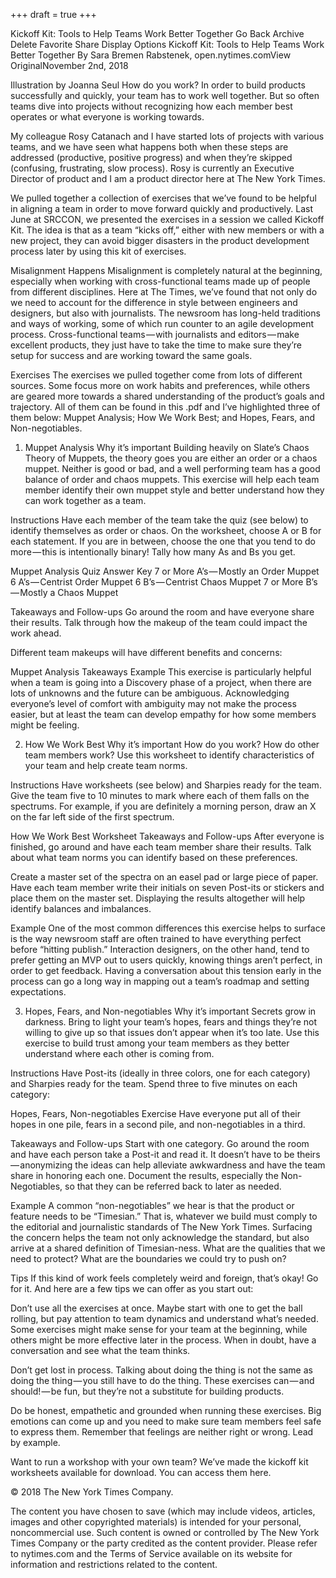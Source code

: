 +++
draft = true
+++


Kickoff Kit: Tools to Help Teams Work Better Together
Go Back
Archive
Delete
Favorite
Share
Display Options
Kickoff Kit: Tools to Help Teams Work Better Together
By Sara Bremen Rabstenek, open.nytimes.comView OriginalNovember 2nd, 2018

Illustration by Joanna Seul
How do you work?
In order to build products successfully and quickly, your team has to work well together. But so often teams dive into projects without recognizing how each member best operates or what everyone is working towards.

My colleague Rosy Catanach and I have started lots of projects with various teams, and we have seen what happens both when these steps are addressed (productive, positive progress) and when they’re skipped (confusing, frustrating, slow process). Rosy is currently an Executive Director of product and I am a product director here at The New York Times.

We pulled together a collection of exercises that we’ve found to be helpful in aligning a team in order to move forward quickly and productively. Last June at SRCCON, we presented the exercises in a session we called Kickoff Kit. The idea is that as a team “kicks off,” either with new members or with a new project, they can avoid bigger disasters in the product development process later by using this kit of exercises.

Misalignment Happens
Misalignment is completely natural at the beginning, especially when working with cross-functional teams made up of people from different disciplines. Here at The Times, we’ve found that not only do we need to account for the difference in style between engineers and designers, but also with journalists. The newsroom has long-held traditions and ways of working, some of which run counter to an agile development process. Cross-functional teams — with journalists and editors — make excellent products, they just have to take the time to make sure they’re setup for success and are working toward the same goals.

Exercises
The exercises we pulled together come from lots of different sources. Some focus more on work habits and preferences, while others are geared more towards a shared understanding of the product’s goals and trajectory. All of them can be found in this .pdf and I’ve highlighted three of them below: Muppet Analysis; How We Work Best; and Hopes, Fears, and Non-negotiables.

1. Muppet Analysis
Why it’s important
Building heavily on Slate’s Chaos Theory of Muppets, the theory goes you are either an order or a chaos muppet. Neither is good or bad, and a well performing team has a good balance of order and chaos muppets. This exercise will help each team member identify their own muppet style and better understand how they can work together as a team.

Instructions
Have each member of the team take the quiz (see below) to identify themselves as order or chaos. On the worksheet, choose A or B for each statement. If you are in between, choose the one that you tend to do more — this is intentionally binary! Tally how many As and Bs you get.


Muppet Analysis Quiz
Answer Key
7 or More A’s — Mostly an Order Muppet
6 A’s — Centrist Order Muppet
6 B’s — Centrist Chaos Muppet
7 or More B’s — Mostly a Chaos Muppet

Takeaways and Follow-ups
Go around the room and have everyone share their results. Talk through how the makeup of the team could impact the work ahead.

Different team makeups will have different benefits and concerns:


Muppet Analysis Takeaways
Example
This exercise is particularly helpful when a team is going into a Discovery phase of a project, when there are lots of unknowns and the future can be ambiguous. Acknowledging everyone’s level of comfort with ambiguity may not make the process easier, but at least the team can develop empathy for how some members might be feeling.

2. How We Work Best
Why it’s important
How do you work? How do other team members work? Use this worksheet to identify characteristics of your team and help create team norms.

Instructions
Have worksheets (see below) and Sharpies ready for the team. Give the team five to 10 minutes to mark where each of them falls on the spectrums. For example, if you are definitely a morning person, draw an X on the far left side of the first spectrum.


How We Work Best Worksheet
Takeaways and Follow-ups
After everyone is finished, go around and have each team member share their results. Talk about what team norms you can identify based on these preferences.

Create a master set of the spectra on an easel pad or large piece of paper. Have each team member write their initials on seven Post-its or stickers and place them on the master set. Displaying the results altogether will help identify balances and imbalances.

Example
One of the most common differences this exercise helps to surface is the way newsroom staff are often trained to have everything perfect before “hitting publish.” Interaction designers, on the other hand, tend to prefer getting an MVP out to users quickly, knowing things aren’t perfect, in order to get feedback. Having a conversation about this tension early in the process can go a long way in mapping out a team’s roadmap and setting expectations.

3. Hopes, Fears, and Non-negotiables
Why it’s important
Secrets grow in darkness. Bring to light your team’s hopes, fears and things they’re not willing to give up so that issues don’t appear when it’s too late. Use this exercise to build trust among your team members as they better understand where each other is coming from.

Instructions
Have Post-its (ideally in three colors, one for each category) and Sharpies ready for the team. Spend three to five minutes on each category:


Hopes, Fears, Non-negotiables Exercise
Have everyone put all of their hopes in one pile, fears in a second pile, and non-negotiables in a third.

Takeaways and Follow-ups
Start with one category. Go around the room and have each person take a Post-it and read it. It doesn’t have to be theirs — anonymizing the ideas can help alleviate awkwardness and have the team share in honoring each one. Document the results, especially the Non-Negotiables, so that they can be referred back to later as needed.

Example
A common “non-negotiables” we hear is that the product or feature needs to be “Timesian.” That is, whatever we build must comply to the editorial and journalistic standards of The New York Times. Surfacing the concern helps the team not only acknowledge the standard, but also arrive at a shared definition of Timesian-ness. What are the qualities that we need to protect? What are the boundaries we could try to push on?

Tips
If this kind of work feels completely weird and foreign, that’s okay! Go for it. And here are a few tips we can offer as you start out:

Don’t use all the exercises at once. Maybe start with one to get the ball rolling, but pay attention to team dynamics and understand what’s needed. Some exercises might make sense for your team at the beginning, while others might be more effective later in the process. When in doubt, have a conversation and see what the team thinks.

Don’t get lost in process. Talking about doing the thing is not the same as doing the thing — you still have to do the thing. These exercises can — and should! — be fun, but they’re not a substitute for building products.

Do be honest, empathetic and grounded when running these exercises. Big emotions can come up and you need to make sure team members feel safe to express them. Remember that feelings are neither right or wrong. Lead by example.

Want to run a workshop with your own team? We’ve made the kickoff kit worksheets available for download. You can access them here.

© 2018 The New York Times Company.

The content you have chosen to save (which may include videos, articles, images and other copyrighted materials) is intended for your personal, noncommercial use. Such content is owned or controlled by The New York Times Company or the party credited as the content provider. Please refer to nytimes.com and the Terms of Service available on its website for information and restrictions related to the content.
